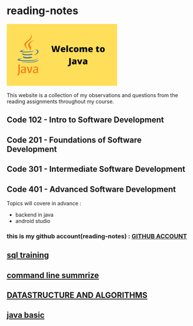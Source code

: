 # reading-notes
![Reading](./assets/welcome.png)



This website is a collection of my observations and questions from the reading assignments throughout my course.

## Code 102 - Intro to Software Development


## Code 201 - Foundations of Software Development


## Code 301 - Intermediate Software Development


## Code 401 - Advanced Software Development


Topics will covere in advance :
- backend in java
- android studio


### this is my github account(reading-notes) : [GITHUB ACCOUNT](https://github.com/mosubborini2000/reading-notes)
 

 ## [sql training](./prac.md)
 ## [command line summrize](./comm.md)
 ##  [DATASTRUCTURE AND ALGORITHMS](./datastru.md)
  ##  [java basic](./javaBasics.md)



 














